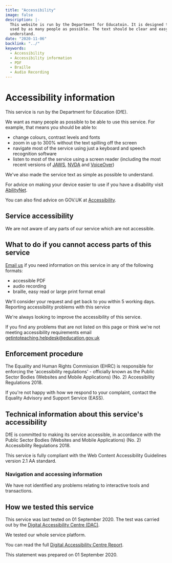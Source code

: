 ```yaml
---
title: "Accessibility"
image: false
description: |-
  This website is run by the Department for Educatoin. It is designed to be
  used by as many people as possible. The text should be clear and easy to
  understand.
date: "2020-11-06"
backlink: "../"
keywords:
  - Accessibility
  - Accessibility information
  - PDF
  - Braille
  - Audio Recording
---
```


# Accessibility information

This service is run by the Department for Education (DfE).

We want as many people as possible to be able to use this service. For example, that means you should be able to:

* change colours, contrast levels and fonts
* zoom in up to 300% without the text spilling off the screen
* navigate most of the service using just a keyboard and speech recognition software
* listen to most of the service using a screen reader (including the most recent versions of [JAWS](https://www.freedomscientific.com/products/software/jaws/), [NVDA](https://www.nvaccess.org/) and [VoiceOver](https://www.apple.com/uk/accessibility/mac/vision/))

We've also made the service text as simple as possible to understand.

For advice on making your device easier to use if you have a disability visit [AbilityNet](https://mcmw.abilitynet.org.uk/).

You can also find advice on GOV.UK at [Accessibility](https://www.gov.uk/help/accessibility).

## Service accessibility

We are not aware of any parts of our service which are not accessible.

## What to do if you cannot access parts of this service

[Email us](mailto:getintoteaching.helpdesk@education.gov.uk) if you need information on this service in any of the following formats:

* accessible PDF
* audio recording
* braille, easy read or large print format email

We'll consider your request and get back to you within 5 working days.
Reporting accessibility problems with this service

We're always looking to improve the accessibility of this service.

If you find any problems that are not listed on this page or think we're not meeting accessibility requirements email getintoteaching.helpdesk@education.gov.uk

## Enforcement procedure

The Equality and Human Rights Commission (EHRC) is responsible for enforcing the 'accessibility regulations' - officially known as the Public Sector Bodies (Websites and Mobile Applications) (No. 2) Accessibility Regulations 2018.

If you're not happy with how we respond to your complaint, contact the Equality Advisory and Support Service (EASS).

## Technical information about this service's accessibility

DfE is committed to making its service accessible, in accordance with the Public Sector Bodies (Websites and Mobile Applications) (No. 2) Accessibility Regulations 2018.

This service is fully compliant with the Web Content Accessibility Guidelines version 2.1 AA standard.

### Navigation and accessing information

We have not identified any problems relating to interactive tools and transactions.

## How we tested this service

This service was last tested on 01 September 2020. The test was carried out by the [Digital Accessibility Centre (DAC)](https://digitalaccessibilitycentre.org/).

We tested our whole service platform.

You can read the full [Digital Accessibility Centre Report](/assets/documents/dac_git_report.pdf).

This statement was prepared on 01 September 2020.
